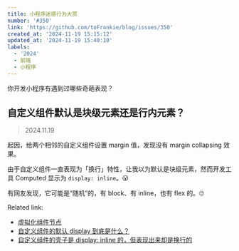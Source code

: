 ```yaml
---
title: 小程序迷惑行为大赏
number: '#350'
link: 'https://github.com/toFrankie/blog/issues/350'
created_at: '2024-11-19 15:15:12'
updated_at: '2024-11-19 15:40:10'
labels:
  - '2024'
  - 前端
  - 小程序
---
```

你开发小程序有遇到过哪些奇葩表现？

## 自定义组件默认是块级元素还是行内元素？

> 2024.11.19

起因，给两个相邻的自定义组件设置 margin 值，发现没有 margin collapsing 效果。

由于自定义组件一直表现为「换行」特性，让我以为默认是块级元素，然而开发工具 Computed 显示为 `display: inline`。😮

有网友发现，它可能是“随机”的，有 block、有 inline，也有 flex 的。🙄

Related link:

- [虚拟化组件节点](https://developers.weixin.qq.com/miniprogram/dev/framework/custom-component/wxml-wxss.html#%E8%99%9A%E6%8B%9F%E5%8C%96%E7%BB%84%E4%BB%B6%E8%8A%82%E7%82%B9)
- [自定义组件的默认 display 到底是什么？](https://developers.weixin.qq.com/community/develop/doc/0006447668c058b1f85bbb6b15ec00)
- [自定义组件的壳子是 display: inline 的，但表现出来却是换行的](https://developers.weixin.qq.com/community/develop/doc/0004a893598f20017d2d6793d5d000)

